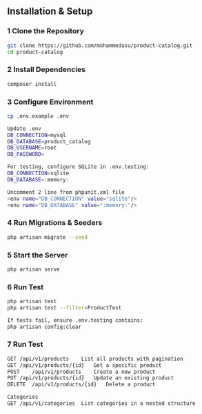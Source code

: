 ## **Installation & Setup**

### **1 Clone the Repository**
```sh
git clone https://github.com/mohammedasu/product-catalog.git
cd product-catalog
```

### **2 Install Dependencies**
```sh
composer install
```

### **3 Configure Environment**
```sh
cp .env.example .env

Update .env
DB_CONNECTION=mysql
DB_DATABASE=product_catalog
DB_USERNAME=root
DB_PASSWORD=

For testing, configure SQLite in .env.testing:
DB_CONNECTION=sqlite
DB_DATABASE=:memory:

Uncomment 2 line from phpunit.xml file
<env name="DB_CONNECTION" value="sqlite"/>
<env name="DB_DATABASE" value=":memory:"/>
```

### **4 Run Migrations & Seeders**
```sh
php artisan migrate --seed
```

### **5 Start the Server**
```sh
php artisan serve
```

### **6 Run Test**
```sh
php artisan test
php artisan test --filter=ProductTest

If tests fail, ensure .env.testing contains:
php artisan config:clear
```

### **7 Run Test**
```sh
GET	/api/v1/products	List all products with pagination
GET	/api/v1/products/{id}	Get a specific product
POST	/api/v1/products	Create a new product
PUT	/api/v1/products/{id}	Update an existing product
DELETE	/api/v1/products/{id}	Delete a product

Categories
GET	/api/v1/categories	List categories in a nested structure
```